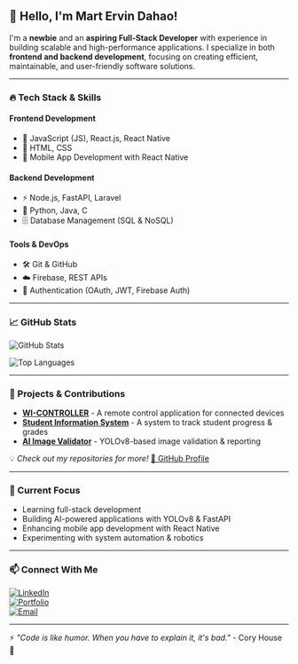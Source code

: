 ## 👋 Hello, I'm Mart Ervin Dahao!

I'm a **newbie** and an **aspiring Full-Stack Developer** with experience in building scalable and high-performance applications. I specialize in both **frontend and backend development**, focusing on creating efficient, maintainable, and user-friendly software solutions.

---

### 🔥 Tech Stack & Skills

#### **Frontend Development**
- 🚀 JavaScript (JS), React.js, React Native
- 🎨 HTML, CSS
- 📱 Mobile App Development with React Native

#### **Backend Development**
- ⚡ Node.js, FastAPI, Laravel
- 🐍 Python, Java, C
- 🗄️ Database Management (SQL & NoSQL)

#### **Tools & DevOps**
- 🛠️ Git & GitHub
- ☁️ Firebase, REST APIs
- 🔗 Authentication (OAuth, JWT, Firebase Auth)

---

### 📈 GitHub Stats

![GitHub Stats](https://github-readme-stats.vercel.app/api?username=martdahao&show_icons=true&theme=dark)

![Top Languages](https://github-readme-stats.vercel.app/api/top-langs/?username=martdahao&layout=compact&theme=dark)

---

### 🚀 Projects & Contributions
- **[WI-CONTROLLER](#)** - A remote control application for connected devices
- **[Student Information System](#)** - A system to track student progress & grades
- **[AI Image Validator](#)** - YOLOv8-based image validation & reporting

💡 *Check out my repositories for more!* [🔗 GitHub Profile](https://github.com/martdahao)

---

### 🎯 Current Focus
- Learning full-stack development
- Building AI-powered applications with YOLOv8 & FastAPI
- Enhancing mobile app development with React Native
- Experimenting with system automation & robotics

---

### 📫 Connect With Me
[![LinkedIn](https://img.shields.io/badge/LinkedIn-Connect-blue?logo=linkedin&logoColor=white)](https://linkedin.com/in/martdahao)  
[![Portfolio](https://img.shields.io/badge/Portfolio-Website-green)](https://martdahao.dev)  
[![Email](https://img.shields.io/badge/Email-Contact-red)](mailto:mart.ervin@example.com)

---

⚡ *"Code is like humor. When you have to explain it, it's bad."* - Cory House 🚀
